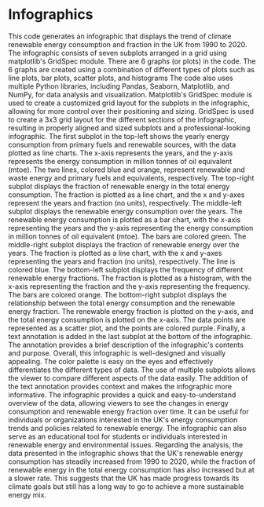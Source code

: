 # Infographics

This code generates an infographic that displays the trend of climate renewable energy consumption and fraction in the UK from 1990 to 2020. The infographic consists of seven subplots arranged in a grid using matplotlib's GridSpec module. There are 6 graphs (or plots) in the code. The 6 graphs are created using a combination of different types of plots such as line plots, bar plots, scatter plots, and histograms
The code also uses multiple Python libraries, including Pandas, Seaborn, Matplotlib, and NumPy, for data analysis and visualization. Matplotlib's GridSpec module is used to create a customized grid layout for the subplots in the infographic, allowing for more control over their positioning and sizing. GridSpec is used to create a 3x3 grid layout for the different sections of the infographic, resulting in properly aligned and sized subplots and a professional-looking infographic.
The first subplot in the top-left shows the yearly energy consumption from primary fuels and renewable sources, with the data plotted as line charts. The x-axis represents the years, and the y-axis represents the energy consumption in million tonnes of oil equivalent (mtoe). The two lines, colored blue and orange, represent renewable and waste energy and primary fuels and equivalents, respectively.
The top-right subplot displays the fraction of renewable energy in the total energy consumption. The fraction is plotted as a line chart, and the x and y-axes represent the years and fraction (no units), respectively.
The middle-left subplot displays the renewable energy consumption over the years. The renewable energy consumption is plotted as a bar chart, with the x-axis representing the years and the y-axis representing the energy consumption in million tonnes of oil equivalent (mtoe). The bars are colored green.
The middle-right subplot displays the fraction of renewable energy over the years. The fraction is plotted as a line chart, with the x and y-axes representing the years and fraction (no units), respectively. The line is colored blue.
The bottom-left subplot displays the frequency of different renewable energy fractions. The fraction is plotted as a histogram, with the x-axis representing the fraction and the y-axis representing the frequency. The bars are colored orange.
The bottom-right subplot displays the relationship between the total energy consumption and the renewable energy fraction. The renewable energy fraction is plotted on the y-axis, and the total energy consumption is plotted on the x-axis. The data points are represented as a scatter plot, and the points are colored purple.
Finally, a text annotation is added in the last subplot at the bottom of the infographic. The annotation provides a brief description of the infographic's contents and purpose.
Overall, this infographic is well-designed and visually appealing. The color palette is easy on the eyes and effectively differentiates the different types of data. The use of multiple subplots allows the viewer to compare different aspects of the data easily. The addition of the text annotation provides context and makes the infographic more informative. The infographic provides a quick and easy-to-understand overview of the data, allowing viewers to see the changes in energy consumption and renewable energy fraction over time. It can be useful for individuals or organizations interested in the UK's energy consumption trends and policies related to renewable energy. The infographic can also serve as an educational tool for students or individuals interested in renewable energy and environmental issues. Regarding the analysis, the data presented in the infographic shows that the UK's renewable energy consumption has steadily increased from 1990 to 2020, while the fraction of renewable energy in the total energy consumption has also increased but at a slower rate. This suggests that the UK has made progress towards its climate goals but still has a long way to go to achieve a more sustainable energy mix.
